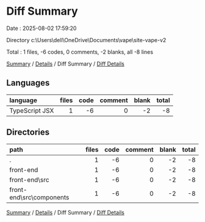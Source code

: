 # Diff Summary

Date : 2025-08-02 17:59:20

Directory c:\\Users\\dell\\OneDrive\\Documents\\vape\\site-vape-v2

Total : 1 files,  -6 codes, 0 comments, -2 blanks, all -8 lines

[Summary](results.md) / [Details](details.md) / Diff Summary / [Diff Details](diff-details.md)

## Languages
| language | files | code | comment | blank | total |
| :--- | ---: | ---: | ---: | ---: | ---: |
| TypeScript JSX | 1 | -6 | 0 | -2 | -8 |

## Directories
| path | files | code | comment | blank | total |
| :--- | ---: | ---: | ---: | ---: | ---: |
| . | 1 | -6 | 0 | -2 | -8 |
| front-end | 1 | -6 | 0 | -2 | -8 |
| front-end\\src | 1 | -6 | 0 | -2 | -8 |
| front-end\\src\\components | 1 | -6 | 0 | -2 | -8 |

[Summary](results.md) / [Details](details.md) / Diff Summary / [Diff Details](diff-details.md)